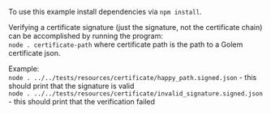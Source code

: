 To use this example install dependencies via `npm install`.

Verifying a certificate signature (just the signature, not the certificate chain) can be accomplished by running the program:  
`node . certificate-path` where certificate path is the path to a Golem certificate json.

Example:  
`node . ../../tests/resources/certificate/happy_path.signed.json` - this should print that the signature is valid  
`node . ../../tests/resources/certificate/invalid_signature.signed.json` - this should print that the verification failed

